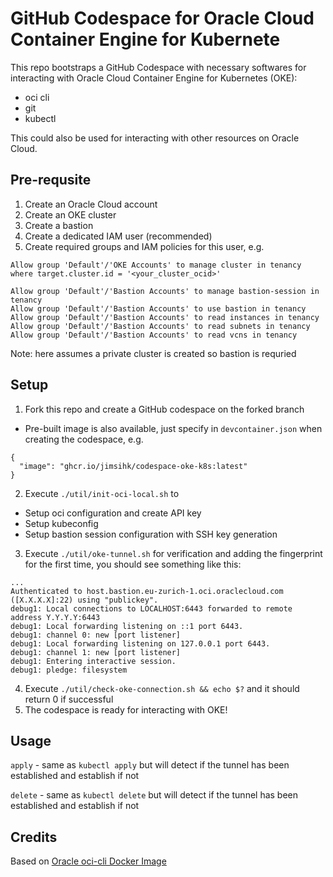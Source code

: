 # GitHub Codespace for Oracle Cloud Container Engine for Kubernete

This repo bootstraps a GitHub Codespace with necessary softwares for interacting with Oracle Cloud Container Engine for Kubernetes (OKE):
- oci cli
- git
- kubectl

This could also be used for interacting with other resources on Oracle Cloud.

## Pre-requsite
1. Create an Oracle Cloud account
2. Create an OKE cluster
3. Create a bastion
4. Create a dedicated IAM user (recommended)
5. Create required groups and IAM policies for this user, e.g.
```
Allow group 'Default'/'OKE Accounts' to manage cluster in tenancy where target.cluster.id = '<your_cluster_ocid>'

Allow group 'Default'/'Bastion Accounts' to manage bastion-session in tenancy
Allow group 'Default'/'Bastion Accounts' to use bastion in tenancy
Allow group 'Default'/'Bastion Accounts' to read instances in tenancy
Allow group 'Default'/'Bastion Accounts' to read subnets in tenancy
Allow group 'Default'/'Bastion Accounts' to read vcns in tenancy
```
Note: here assumes a private cluster is created so bastion is requried

## Setup
1. Fork this repo and create a GitHub codespace on the forked branch 
- Pre-built image is also available, just specify in `devcontainer.json` when creating the codespace, e.g.
```
{
  "image": "ghcr.io/jimsihk/codespace-oke-k8s:latest"
}
```
2. Execute `./util/init-oci-local.sh` to
- Setup oci configuration and create API key
- Setup kubeconfig
- Setup bastion session configuration with SSH key generation
3. Execute `./util/oke-tunnel.sh` for verification and adding the fingerprint for the first time, you should see something like this:
```
...
Authenticated to host.bastion.eu-zurich-1.oci.oraclecloud.com ([X.X.X.X]:22) using "publickey".
debug1: Local connections to LOCALHOST:6443 forwarded to remote address Y.Y.Y.Y:6443
debug1: Local forwarding listening on ::1 port 6443.
debug1: channel 0: new [port listener]
debug1: Local forwarding listening on 127.0.0.1 port 6443.
debug1: channel 1: new [port listener]
debug1: Entering interactive session.
debug1: pledge: filesystem
```
4. Execute `./util/check-oke-connection.sh && echo $?` and it should return 0 if successful
5. The codespace is ready for interacting with OKE!

## Usage
`apply` - same as `kubectl apply` but will detect if the tunnel has been established and establish if not

`delete` - same as `kubectl delete` but will detect if the tunnel has been established and establish if not

## Credits
Based on [Oracle oci-cli Docker Image](https://github.com/oracle/docker-images/tree/main/OracleCloudInfrastructure/oci-cli)

